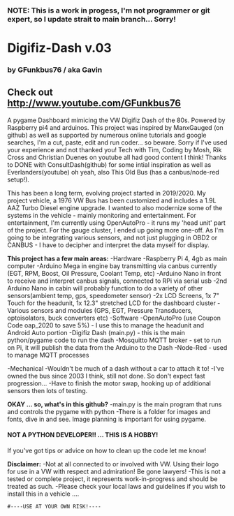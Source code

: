 ### NOTE: This is a work in progess, I'm not programmer or git expert, so I update strait to main branch... Sorry! ###

# Digifiz-Dash v.03
### by GFunkbus76 / aka Gavin
## Check out http://www.youtube.com/GFunkbus76

 A pygame Dashboard mimicing the VW Digifiz Dash of the 80s. Powered by Raspberry pi4 and arduinos. This project was inspired by ManxGauged (on github) as well as supported by numerous online tutorials and google searches, I'm a cut, paste, edit and run coder... so beware. Sorry if I've used your experience and not thanked you! Tech with Tim, Coding by Mosh, Rik Cross and Christian Duenes on youtube all had good content I think! Thanks to DONE with ConsultDash(github) for some intial inspiration as well as Everlanders(youtube) oh yeah, also This Old Bus (has a canbus/node-red setup!).
 
 This has been a long term, evolving project started in 2019/2020. My project vehicle, a 1976 VW Bus has been customized and 
 includes a 1.9L AAZ Turbo Diesel engine upgrade. I wanted to also modernize some of the systems in the vehicle - mainly
 monitoring and entertainment. For entertainment, I'm currently using OpenAutoPro - it runs my 'head unit' part of the project.
 For the gauge cluster, I ended up going more one-off. As I'm going to be integrating various sensors, and not just plugging 
 in OBD2 or CANBUS - I have to decipher and interpret the data myself for display.
 
**This project has a few main areas:** 
  -Hardware 
      -Raspberry Pi 4, 4gb as main computer
      -Arduino Mega in engine bay transmitting via canbus currently (EGT, RPM, Boost, Oil Pressure, Coolant Temp, etc)
      -Arduino Nano in front to receive and interpret canbus signals, connected to RPi via serial usb
      -2nd Arduino Nano in cabin will probably function to do a variety of other sensors(ambient temp, gps, speedometer sensor)
      -2x LCD Screens, 1x 7" Touch for the headunit, 1x 12.3" stretched LCD for the dashboard cluster
      -Various sensors and modules (GPS, EGT, Pressure Transducers, optoisolators, buck converters etc)
  -Software
      -OpenAutoPro (use Coupon Code oap_2020 to save 5%) - I use this to manage the headunit and Android Auto portion
      -Digifiz Dash (main.py) - this is the main python/pygame code to run the dash
      -Mosquitto MQTT broker - set to run on Pi, it will publish the data from the Arduino to the Dash
      -Node-Red - used to manage MQTT processes
      
  -Mechanical
      -Wouldn't be much of a dash without a car to attach it to!
      -I've owned the bus since 2003 I think, still not done. So don't expect fast progression...
      -Have to finish the motor swap, hooking up of additional sensors then lots of testing.
      
**OKAY ... so, what's in this github?**
-main.py is the main program that runs and controls the pygame with python
-There is a folder for images and fonts, dive in and see. Image planning is important for using pygame.

#### NOT A PYTHON DEVELOPER!! ... THIS IS A HOBBY! ####
   If you've got tips or advice on how to clean up the code let me know!
   

 
 **Disclaimer:**
    -Not at all connected to or involved with VW. Using their logo for use in a VW with respect and admiration! Be gone lawyers!
    -This is not a tested or complete project, it represents  work-in-progress and should be treated as such.
    -Please check your local laws and guidelines if you wish to install this in a vehicle ....
    
    #----USE AT YOUR OWN RISK!----
